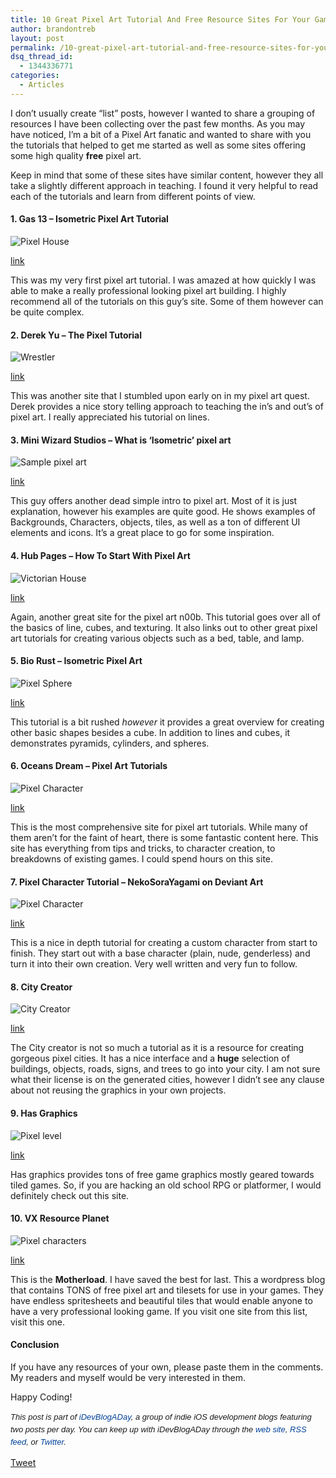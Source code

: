 ```yaml
---
title: 10 Great Pixel Art Tutorial And Free Resource Sites For Your Games
author: brandontreb
layout: post
permalink: /10-great-pixel-art-tutorial-and-free-resource-sites-for-your-games
dsq_thread_id:
  - 1344336771
categories:
  - Articles
---
```

I don&#8217;t usually create &#8220;list&#8221; posts, however I wanted to share a grouping of resources I have been collecting over the past few months. As you may have noticed, I&#8217;m a bit of a Pixel Art fanatic and wanted to share with you the tutorials that helped to get me started as well as some sites offering some high quality **free** pixel art.

Keep in mind that some of these sites have similar content, however they all take a slightly different approach in teaching. I found it very helpful to read each of the tutorials and learn from different points of view.

#### 1. Gas 13 &#8211; Isometric Pixel Art Tutorial

![Pixel House][1]

[link][2]

This was my very first pixel art tutorial. I was amazed at how quickly I was able to make a really professional looking pixel art building. I highly recommend all of the tutorials on this guy&#8217;s site. Some of them however can be quite complex.

#### 2. Derek Yu &#8211; The Pixel Tutorial

![Wrestler][3]

[link][4]

This was another site that I stumbled upon early on in my pixel art quest. Derek provides a nice story telling approach to teaching the in&#8217;s and out&#8217;s of pixel art. I really appreciated his tutorial on lines.

#### 3. Mini Wizard Studios &#8211; What is &#8216;Isometric&#8217; pixel art

![Sample pixel art][5]

[link][6]

This guy offers another dead simple intro to pixel art. Most of it is just explanation, however his examples are quite good. He shows examples of Backgrounds, Characters, objects, tiles, as well as a ton of different UI elements and icons. It&#8217;s a great place to go for some inspiration.

#### 4. Hub Pages &#8211; How To Start With Pixel Art

![Victorian House][7]

[link][8]

Again, another great site for the pixel art n00b. This tutorial goes over all of the basics of line, cubes, and texturing. It also links out to other great pixel art tutorials for creating various objects such as a bed, table, and lamp.

#### 5. Bio Rust &#8211; Isometric Pixel Art

![Pixel Sphere][9]

[link][10]

This tutorial is a bit rushed *however* it provides a great overview for creating other basic shapes besides a cube. In addition to lines and cubes, it demonstrates pyramids, cylinders, and spheres.

#### 6. Oceans Dream &#8211; Pixel Art Tutorials

![Pixel Character][11]

[link][12]

This is the most comprehensive site for pixel art tutorials. While many of them aren&#8217;t for the faint of heart, there is some fantastic content here. This site has everything from tips and tricks, to character creation, to breakdowns of existing games. I could spend hours on this site.

#### 7. Pixel Character Tutorial &#8211; NekoSoraYagami on Deviant Art

![Pixel Character][13]

[link][14]

This is a nice in depth tutorial for creating a custom character from start to finish. They start out with a base character (plain, nude, genderless) and turn it into their own creation. Very well written and very fun to follow.

#### 8. City Creator

![City Creator][15]

[link][16]

The City creator is not so much a tutorial as it is a resource for creating gorgeous pixel cities. It has a nice interface and a **huge** selection of buildings, objects, roads, signs, and trees to go into your city. I am not sure what their license is on the generated cities, however I didn&#8217;t see any clause about not reusing the graphics in your own projects.

#### 9. Has Graphics

![Pixel level][17]

[link][18]

Has graphics provides tons of free game graphics mostly geared towards tiled games. So, if you are hacking an old school RPG or platformer, I would definitely check out this site.

#### 10. VX Resource Planet

![Pixel characters][19]

[link][20]

This is the **Motherload**. I have saved the best for last. This a wordpress blog that contains TONS of free pixel art and tilesets for use in your games. They have endless spritesheets and beautiful tiles that would enable anyone to have a very professional looking game. If you visit one site from this list, visit this one.

#### Conclusion

If you have any resources of your own, please paste them in the comments. My readers and myself would be very interested in them.

Happy Coding!

<span style="font-family: ‘Lucida Grande’;"><strong><span style="font-weight: normal;"><span style="font-family: arial, verdana, tahoma, sans-serif; font-size: 13px; line-height: 20px;"><em>﻿﻿This post is part of <a style="text-decoration: none; color: #004199; padding: 0px; margin: 0px;" href="http://idevblogaday.com/">iDevBlogADay</a>, a group of indie iOS development blogs featuring two posts per day. You can keep up with iDevBlogADay through the <a style="text-decoration: none; color: #004199; padding: 0px; margin: 0px;" href="http://idevblogaday.com/">web site</a>, <a style="text-decoration: none; color: #004199; padding: 0px; margin: 0px;" href="http://feeds.feedburner.com/idevblogaday">RSS feed</a>, or <a style="text-decoration: none; color: #004199; padding: 0px; margin: 0px;" href="http://twitter.com/#search?q=%23idevblogaday">Twitter</a>.</em></span></span></strong></span>

<div style="">
  <a href="http://twitter.com/share" class="twitter-share-button" data-count="horizontal" data-text="10 Great Pixel Art Tutorial And Free Resource Sites For Your Games" data-url="http://brandontreb.com/10-great-pixel-art-tutorial-and-free-resource-sites-for-your-games"  data-via="brandontreb" data-related="brandontreb:">Tweet</a>
</div>

 [1]: http://www.gas13.ru/v3/tutorials/f9.gif
 [2]: http://www.gas13.ru/v3/tutorials/isometric_pixelart_tutorial_mathematics_of_isometrics.php
 [3]: http://www.derekyu.com/images/extras/lucha-finished.gif
 [4]: http://www.derekyu.com/?page_id=221
 [5]: http://www.miniwizardstudios.com/images/pixel/iso/office.gif
 [6]: http://www.miniwizardstudios.com/iso.asp
 [7]: http://s3.hubimg.com/u/1629662_f520.jpg
 [8]: http://vanmall.hubpages.com/hub/How-To-Start-With-Pixel-Art
 [9]: http://www.biorust.com/tutorials/ps-isometricpixelart/Image-15a.jpg
 [10]: http://www.biorust.com/tutorials/detail/247/us/
 [11]: http://pixel.oceansdream.net/wp-content/uploads/pixel.oceansdream.net/2010/02/celsiusHair.png
 [12]: http://pixel.oceansdream.net/
 [13]: http://f.cl.ly/items/28162n1b1i1H0f03421d/Screen%20shot%202011-08-13%20at%209.38.11%20PM.png
 [14]: http://nekosorayagami.deviantart.com/art/Pixel-Character-Tutorial-76829227
 [15]: http://www.citycreator.com/images/pages/home_card_1.gif
 [16]: http://www.citycreator.com/
 [17]: http://hasgraphics.com/thumbs/genetica-texture-pack-10-mystery-forest.png
 [18]: http://hasgraphics.com/
 [19]: http://vxresource.files.wordpress.com/2010/07/remakertp01.png?w=384&h=384
 [20]: http://vxresource.wordpress.com/
